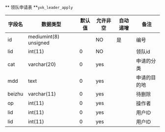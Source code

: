 ** 领队申请表 **`yxk_leader_apply` 

|字段名|数据类型|默认值|允许非空|自动递增|备注|
| -- | -- | -- | -- | -- | -- |
| id | mediumint(8) unsigned |  |NO | 是 | 编号 |
| lid | int(11) | 0 | NO |  | 领队id |
| cat | varchar(20) | 0 | yes |  | 申请的分类 |
| mdd | text | 0 | yes |  | 申请的目的地 |
| beizhu | varchar(11) | 0 | yes |  | 待删除 |
| op | int(11) | 0 | yes |  | 操作者 |
| lid | int(11) | 0 | yes |  | 用户ID |
| lid | int(11) | 0 | yes |  | 用户ID |